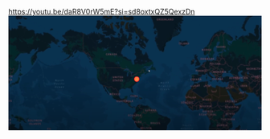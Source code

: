 https://youtu.be/daR8V0rW5mE?si=sd8oxtxQZ5QexzDn
[![Watch the video](https://github.com/Mac16661/DisasterAwareness/blob/main/img.png?raw=true)](https://youtu.be/daR8V0rW5mE?si=sd8oxtxQZ5QexzDn)
